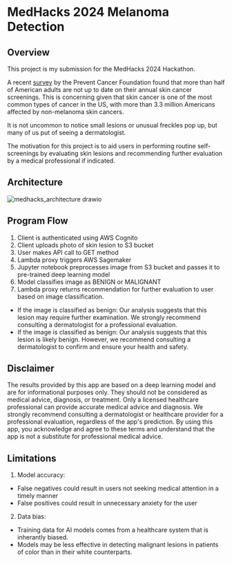 # MedHacks 2024 Melanoma Detection

## Overview

This project is my submission for the MedHacks 2024 Hackathon.

A recent [survey](https://preventcancer.org/article/skin-deep-understanding-skin-cancer-in-darker-tones/#:~:text=The%20Prevent%20Cancer%20Foundation's%202024,had%20a%20skin%20cancer%20check.) by the Prevent Cancer Foundation found that more than half of American adults are not up to date on their annual skin cancer screenings.  This is concerning given that skin cancer is one of the most common types of cancer in the US, with more than 3.3 million Americans affected by non-melanoma skin cancers. 

It is not uncommon to notice small lesions or unusual freckles pop up, but many of us put of seeing a dermatologist.  

The motivation for this project is to aid users in performing routine self-screenings by evaluating skin lesions and recommending further evaluation by a medical professional if indicated.

## Architecture

![medhacks_architecture drawio](https://github.com/user-attachments/assets/7eab6476-a8d4-4b8a-a256-9a3ec552074d)

## Program Flow

1.  Client is authenticated using AWS Cognito
2.  Client uploads photo of skin lesion to S3 bucket
3.  User makes API call to GET method
4.  Lambda proxy triggers AWS Sagemaker
5.  Jupyter notebook preprocesses image from S3 bucket and passes it to pre-trained deep learning model
6.  Model classifies image as BENIGN or MALIGNANT
7.  Lambda proxy returns recommendation for further evaluation to user based on image classification.
  - If the image is classified as benign: Our analysis suggests that this lesion may require further examination. We strongly recommend consulting a dermatologist for a professional evaluation.
  - If the image is classified as benign:  Our analysis suggests that this lesion is likely benign. However, we recommend consulting a dermatologist to confirm and ensure your health and safety.

## Disclaimer 

The results provided by this app are based on a deep learning model and are for informational purposes only. They should not be considered as medical advice, diagnosis, or treatment. Only a licensed healthcare professional can provide accurate medical advice and diagnosis. We strongly recommend consulting a dermatologist or healthcare provider for a professional evaluation, regardless of the app's prediction. By using this app, you acknowledge and agree to these terms and understand that the app is not a substitute for professional medical advice.

## Limitations
1.  Model accuracy:
   - False negatives could result in users not seeking medical attention in a timely manner
   - False positives could result in unnecessary anxiety for the user
2.  Data bias:
  - Training data for AI models comes from a healthcare system that is inherantly biased.
  - Models may be less effective in detecting malignant lesions in patients of color than in their white counterparts.

